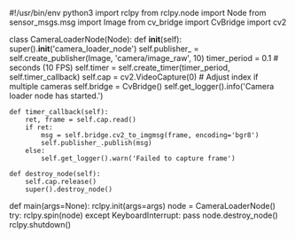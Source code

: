 #!/usr/bin/env python3
import rclpy
from rclpy.node import Node
from sensor_msgs.msg import Image
from cv_bridge import CvBridge
import cv2

class CameraLoaderNode(Node):
    def __init__(self):
        super().__init__('camera_loader_node')
        self.publisher_ = self.create_publisher(Image, 'camera/image_raw', 10)
        timer_period = 0.1  # seconds (10 FPS)
        self.timer = self.create_timer(timer_period, self.timer_callback)
        self.cap = cv2.VideoCapture(0)  # Adjust index if multiple cameras
        self.bridge = CvBridge()
        self.get_logger().info('Camera loader node has started.')

    def timer_callback(self):
        ret, frame = self.cap.read()
        if ret:
            msg = self.bridge.cv2_to_imgmsg(frame, encoding='bgr8')
            self.publisher_.publish(msg)
        else:
            self.get_logger().warn('Failed to capture frame')

    def destroy_node(self):
        self.cap.release()
        super().destroy_node()

def main(args=None):
    rclpy.init(args=args)
    node = CameraLoaderNode()
    try:
        rclpy.spin(node)
    except KeyboardInterrupt:
        pass
    node.destroy_node()
    rclpy.shutdown()

